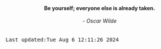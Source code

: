 
<div align="center"><b><span>Be yourself; everyone else is already taken.</span></b><br><br><i> - Oscar Wilde</i></div>
<br><br><kbd>Last updated:Tue Aug  6 12:11:26 2024</kbd>
